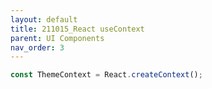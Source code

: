 ```yaml
---
layout: default
title: 211015_React useContext
parent: UI Components
nav_order: 3
---
```



```js
const ThemeContext = React.createContext();
```
